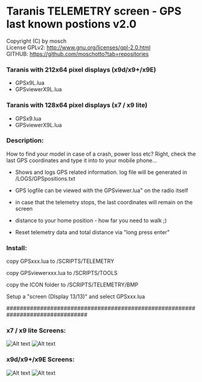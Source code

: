 # Taranis TELEMETRY screen - GPS last known postions v2.0

Copyright (C) by mosch   
License GPLv2: http://www.gnu.org/licenses/gpl-2.0.html       
GITHUB: https://github.com/moschotto?tab=repositories 


### Taranis with 212x64 pixel displays (x9d/x9+/x9E)
- GPSx9L.lua
- GPSviewerX9L.lua

### Taranis with 128x64 pixel displays (x7 / x9 lite)
- GPSx9.lua
- GPSviewerX9L.lua


 
### Description:
How to find your model in case of a crash, power loss etc? Right, check the last 
GPS coordinates and type it into to your mobile phone...

- Shows and logs GPS related information. log file will be generated in
/LOGS/GPSpositions.txt

- GPS logfile can be viewed with the GPSviewer.lua" on the radio itself

- in case that the telemetry stops, the last coordinates will remain on the screen

- distance to your home position - how far you need to walk ;)

- Reset telemetry data and total distance via "long press enter"


### Install:
copy GPSxxx.lua to /SCRIPTS/TELEMETRY

copy GPSviewerxxx.lua to /SCRIPTS/TOOLS

copy the ICON folder to /SCRIPTS/TELEMETRY/BMP

Setup a "screen (DIsplay 13/13)" and select GPSxxx.lua

################################################################################



### x7 / x9 lite Screens:

![Alt text](https://github.com/moschotto/Taranis_GPS_Telemetry/blob/main/media/x9L_GPS_screen.PNG)
![Alt text](https://github.com/moschotto/Taranis_GPS_Telemetry/blob/main/media/x9L_GPSviewer.PNG)

### x9d/x9+/x9E Screens:

![Alt text](https://github.com/moschotto/Taranis_GPS_Telemetry/blob/main/media/x9_GPS_screen.PNG)
![Alt text](https://github.com/moschotto/Taranis_GPS_Telemetry/blob/main/media/x9_GPSviewer.PNG)







